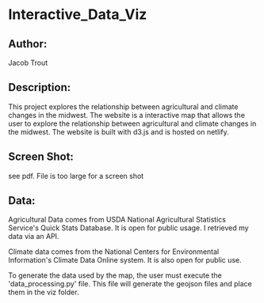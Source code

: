 # Interactive_Data_Viz

## Author: 
Jacob Trout

## Description: 
This project explores the relationship between agricultural and climate changes in the midwest. The website is a interactive map that allows the user to explore the relationship between agricultural and climate changes in the midwest. The website is built with d3.js and is hosted on netlify. 

## Screen Shot: 
see pdf. File is too large for a screen shot

## Data:
Agricultural Data comes from USDA National Agricultural Statistics Service's Quick Stats Database. It is open for public usage. I retrieved my data via an API.

Climate data comes from the National Centers for Environmental Information's Climate Data Online system. It is also open for public use. 

To generate the data used by the map, the user must execute the 'data_processing.py' file. This file will generate the geojson files and place them in the viz folder. 

